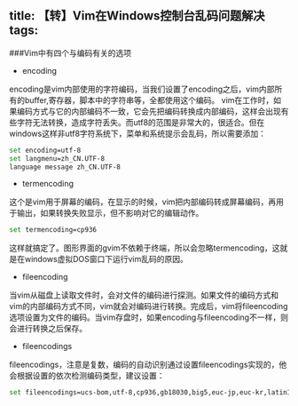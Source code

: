 title: 【转】Vim在Windows控制台乱码问题解决
tags: 
---

###Vim中有四个与编码有关的选项

- encoding

encoding是vim内部使用的字符编码，当我们设置了encoding之后，vim内部所有的buffer,寄存器，脚本中的字符串等，全都使用这个编码。
vim在工作时，如果编码方式与它的内部编码不一致，它会先把编码转换成内部编码，这样会出现有些字符无法转换，造成字符丢失。而utf8的范围是非常大的，很适合。但在windows这样非utf8字符系统下，菜单和系统提示会乱码，所以需要添加：

```bash
set encoding=utf-8
set langmenu=zh_CN.UTF-8
language message zh_CN.UTF-8
```

- termencoding

这个是vim用于屏幕的编码，在显示的时候，vim把内部编码转成屏幕编码，再用于输出，如果转换失败显示，但不影响对它的编辑动作。

```bash
set termencoding=cp936
```

这样就搞定了。图形界面的gvim不依赖于终端，所以会忽略termencoding，这就是在windows虚拟DOS窗口下运行vim乱码的原因。

- fileencoding

当vim从磁盘上读取文件时，会对文件的编码进行探测。如果文件的编码方式和vim的内部编码方式不同，vim就会对编码进行转换。完成后，vim将fileencoding选项设置为文件的编码。当vim存盘时，如果encoding与fileencoding不一样，则会进行转换之后保存。

- fileencodings

fileencodings，注意是复数，编码的自动识别通过设置fileencodings实现的，他会根据设置的依次检测编码类型，建议设置：

```bash
set fileencodings=ucs-bom,utf-8,cp936,gb18030,big5,euc-jp,euc-kr,latin1
```
